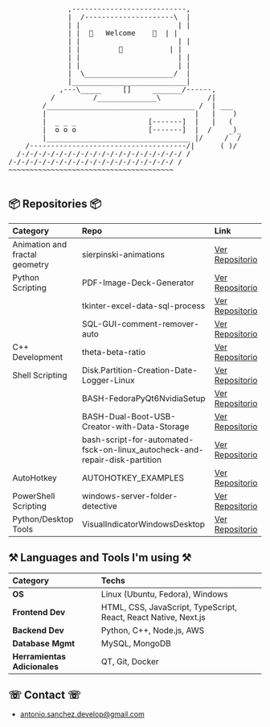 <pre>

              ,---------------------------,
              |  /---------------------\  |
              | |                       | |
              | |  🌟   Welcome    🌟  | | 
              | |                       | |  
              | |         🐔           | |
              | |                       | |
              | |                       | |
              |  \_____________________/  |
              |___________________________|
            ,---\_____     []     _______/------,
          /         /______________\           /|
        /___________________________________ /  | ___
        |                                   |   |    )
        |  _ _ _                 [-------]  |   |   (
        |  o o o                 [-------]  |  /    _)_
        |__________________________________ |/     /  /
    /-------------------------------------/|      ( )/
  /-/-/-/-/-/-/-/-/-/-/-/-/-/-/-/-/-/-/-/ /
/-/-/-/-/-/-/-/-/-/-/-/-/-/-/-/-/-/-/-/ /
~~~~~~~~~~~~~~~~~~~~~~~~~~~~~~~~~~~~~~~

</pre>


## 📦 Repositories 📦

| Category                      | Repo                                                  | Link                                                                     |
| :---------------------------- | :---------------------------------------------------- | :----------------------------------------------------------------------- |
| Animation and fractal geometry | sierpinski-animations                                 | [Ver Repositorio](https://github.com/toniles/sierpinski-animations)      |
| Python Scripting               | PDF-Image-Deck-Generator                              | [Ver Repositorio](https://github.com/toniles/PDF-Image-Deck-Generator)   |
|                               | tkinter-excel-data-sql-process                        | [Ver Repositorio](https://github.com/toniles/tkinter-excel-data-sql-process) |
|                               | SQL-GUI-comment-remover-auto                          | [Ver Repositorio](https://github.com/toniles/SQL-GUI-comment-remover-auto) |
| C++ Development                | theta-beta-ratio                                      | [Ver Repositorio](https://github.com/toniles/theta-beta-ratio)           |
| Shell Scripting                | Disk.Partition-Creation-Date-Logger-Linux             | [Ver Repositorio](https://github.com/toniles/Disk.Partition-Creation-Date-Logger-Linux) |
|                               | BASH-FedoraPyQt6NvidiaSetup                           | [Ver Repositorio](https://github.com/toniles/BASH-FedoraPyQt6NvidiaSetup) |
|                               | BASH-Dual-Boot-USB-Creator-with-Data-Storage          | [Ver Repositorio](https://github.com/toniles/BASH-Dual-Boot-USB-Creator-with-Data-Storage) |
|                               | bash-script-for-automated-fsck-on-linux_autocheck-and-repair-disk-partition | [Ver Repositorio](https://github.com/toniles/bash-script-for-automated-fsck-on-linux_autocheck-and-repair-disk-partition) |
| AutoHotkey                    | AUTOHOTKEY_EXAMPLES                                   | [Ver Repositorio](https://github.com/toniles/AUTOHOTKEY_EXAMPLES)        |
| PowerShell Scripting           | windows-server-folder-detective                       | [Ver Repositorio](https://github.com/toniles/windows-server-folder-detective) |
| Python/Desktop Tools           | VisualIndicatorWindowsDesktop                         | [Ver Repositorio](https://github.com/toniles/VisualIndicatorWindowsDesktop) |


## ⚒ Languages and Tools I'm using ⚒

| Category            | Techs                                            |
| :------------------ | :----------------------------------------------- |
| **OS**              | Linux (Ubuntu, Fedora), Windows                  |
| **Frontend Dev**    | HTML, CSS, JavaScript, TypeScript, React, React Native, Next.js |
| **Backend Dev**     | Python, C++, Node.js, AWS                        |
| **Database Mgmt**   | MySQL, MongoDB                                   |
| **Herramientas Adicionales** | QT, Git, Docker                         |

## ☏ Contact ☏

- [antonio.sanchez.develop@gmail.com](mailto:antonio.sanchez.develop@gmail.com)


